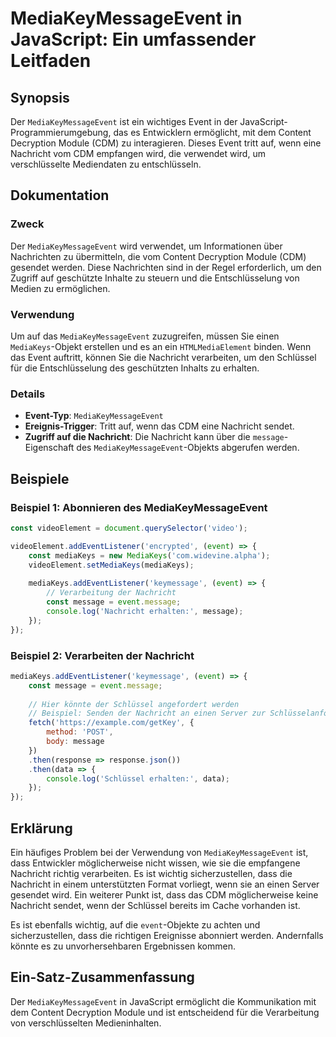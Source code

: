 <!--
Meta Description: # MediaKeyMessageEvent in JavaScript: Ein umfassender Leitfaden ## Synopsis Der `MediaKeyMessageEvent` ist ein wichtiges Event in der JavaScript-Progr...
Meta Keywords: die, nachricht, der, event, mediakeymessageevent
-->

# MediaKeyMessageEvent in JavaScript: Ein umfassender Leitfaden

## Synopsis
Der `MediaKeyMessageEvent` ist ein wichtiges Event in der JavaScript-Programmierumgebung, das es Entwicklern ermöglicht, mit dem Content Decryption Module (CDM) zu interagieren. Dieses Event tritt auf, wenn eine Nachricht vom CDM empfangen wird, die verwendet wird, um verschlüsselte Mediendaten zu entschlüsseln.

## Dokumentation
### Zweck
Der `MediaKeyMessageEvent` wird verwendet, um Informationen über Nachrichten zu übermitteln, die vom Content Decryption Module (CDM) gesendet werden. Diese Nachrichten sind in der Regel erforderlich, um den Zugriff auf geschützte Inhalte zu steuern und die Entschlüsselung von Medien zu ermöglichen.

### Verwendung
Um auf das `MediaKeyMessageEvent` zuzugreifen, müssen Sie einen `MediaKeys`-Objekt erstellen und es an ein `HTMLMediaElement` binden. Wenn das Event auftritt, können Sie die Nachricht verarbeiten, um den Schlüssel für die Entschlüsselung des geschützten Inhalts zu erhalten.

### Details
- **Event-Typ**: `MediaKeyMessageEvent`
- **Ereignis-Trigger**: Tritt auf, wenn das CDM eine Nachricht sendet.
- **Zugriff auf die Nachricht**: Die Nachricht kann über die `message`-Eigenschaft des `MediaKeyMessageEvent`-Objekts abgerufen werden.

## Beispiele
### Beispiel 1: Abonnieren des MediaKeyMessageEvent
```javascript
const videoElement = document.querySelector('video');

videoElement.addEventListener('encrypted', (event) => {
    const mediaKeys = new MediaKeys('com.widevine.alpha');
    videoElement.setMediaKeys(mediaKeys);
    
    mediaKeys.addEventListener('keymessage', (event) => {
        // Verarbeitung der Nachricht
        const message = event.message;
        console.log('Nachricht erhalten:', message);
    });
});
```

### Beispiel 2: Verarbeiten der Nachricht
```javascript
mediaKeys.addEventListener('keymessage', (event) => {
    const message = event.message;
    
    // Hier könnte der Schlüssel angefordert werden
    // Beispiel: Senden der Nachricht an einen Server zur Schlüsselanforderung
    fetch('https://example.com/getKey', {
        method: 'POST',
        body: message
    })
    .then(response => response.json())
    .then(data => {
        console.log('Schlüssel erhalten:', data);
    });
});
```

## Erklärung
Ein häufiges Problem bei der Verwendung von `MediaKeyMessageEvent` ist, dass Entwickler möglicherweise nicht wissen, wie sie die empfangene Nachricht richtig verarbeiten. Es ist wichtig sicherzustellen, dass die Nachricht in einem unterstützten Format vorliegt, wenn sie an einen Server gesendet wird. Ein weiterer Punkt ist, dass das CDM möglicherweise keine Nachricht sendet, wenn der Schlüssel bereits im Cache vorhanden ist.

Es ist ebenfalls wichtig, auf die `event`-Objekte zu achten und sicherzustellen, dass die richtigen Ereignisse abonniert werden. Andernfalls könnte es zu unvorhersehbaren Ergebnissen kommen.

## Ein-Satz-Zusammenfassung
Der `MediaKeyMessageEvent` in JavaScript ermöglicht die Kommunikation mit dem Content Decryption Module und ist entscheidend für die Verarbeitung von verschlüsselten Medieninhalten.